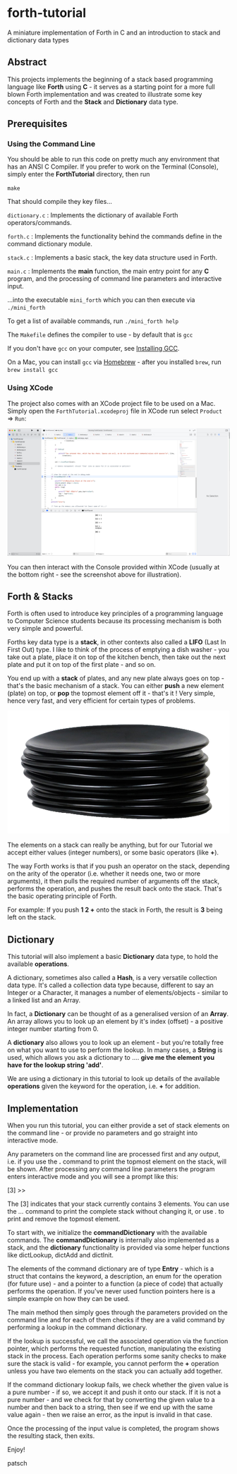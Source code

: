 # forth-tutorial
A miniature implementation of Forth in C and an introduction to stack and dictionary data types

## Abstract

This projects implements the beginning of a stack based programming language like **Forth** using **C** - it serves as a starting point for a more full blown Forth implementation and was created to illustrate some key concepts of Forth and the **Stack** and **Dictionary** data type.

## Prerequisites


### Using the Command Line

You should be able to run this code on pretty much any environment that has an ANSI C Compiler. If you prefer to work on the Terminal (Console), simply
enter the **ForthTutorial** directory, then run

`make`

That should compile they key files...

`dictionary.c` : Implements the dictionary of available Forth operators/commands.

`forth.c`      : Implements the functionality behind the commands define in the command dictionary module.

`stack.c`      : Implements a basic stack, the key data structure used in Forth.

`main.c`       : Implements the **main** function, the main entry point for any **C** program, and the processing of command line parameters and interactive input.


...into the executable `mini_forth` which you can then execute via `./mini_forth`

To get a list of available commands, run `./mini_forth help`

The `Makefile` defines the compiler to use - by default that is `gcc`

If you don't have `gcc` on your computer, see [Installing GCC](https://gcc.gnu.org/install/).

On a Mac, you can install `gcc` via [Homebrew](https://brew.sh) - after you installed `brew`, run `brew install gcc`

### Using XCode

The project also comes with an XCode project file to be used on a Mac. Simply open the `ForthTutorial.xcodeproj` file in XCode run select `Product` => `Run`:

![XCode Screenshot](https://github.com/patsch/forth-tutorial/blob/main/xcode_screenshot.png)

You can then interact with the Console provided within XCode (usually at the bottom right - see the screenshot above for illustration).

## Forth & Stacks

Forth is often used to introduce key principles of a programming language to Computer Science students because its processing mechanism is both very simple and powerful.

Forths key data type is a **stack**, in other contexts also called a **LIFO** (Last In First Out) type. I like to think of the process of emptying a dish washer - you take out a plate, place it on top of the kitchen bench, then take out the next plate and put it on top of the first plate - and so on.

You end up with a **stack** of plates, and any new plate always goes on top - that's the basic mechanism of a stack. You can either **push** a new element (plate) on top, or **pop** the topmost element off it - that's it ! Very simple, hence very fast, and very efficient for certain types of problems.

![Stack of Plates](https://github.com/patsch/forth-tutorial/blob/main/stack_of_plates.png)

The elements on a stack can really be anything, but for our Tutorial we accept either values (integer numbers), or some basic operators (like **+**).

The way Forth works is that if you push an operator on the stack, depending on the arity of the operator (i.e. whether it needs one, two or more arguments), it then pulls the required number of arguments off the stack, performs the operation, and pushes the result back onto the stack. That's the basic operating principle of Forth.

For example: If you push **1 2 +** onto the stack in Forth, the result is **3** being left on the stack.

## Dictionary

This tutorial will also implement a basic **Dictionary** data type, to hold the available **operations**. 

A dictionary, sometimes also called a **Hash**, is a very versatile collection data type. It's called a collection data type because, different to say an Integer or a Character, it manages a number of elements/objects - similar to a linked list and an Array.

In fact, a **Dictionary** can be thought of as a generalised version of an **Array**. An array allows you to look up an element by it's index (offset) - a positive integer number starting from 0.

A **dictionary** also allows you to look up an element - but you're totally free on what you want to use to perform the lookup. In many cases, a **String** is used, which allows you ask a dictionary to .... **give me the element you have for the lookup string 'add'**.

We are using a dictionary in this tutorial to look up details of the available **operations** given the keyword for the operation, i.e. **+** for addition.

## Implementation

When you run this tutorial, you can either provide a set of stack elements on the command line - or provide no parameters and go straight into interactive mode.

Any parameters on the command line are processed first and any output, i.e. if you use the **.** command to print the topmost element on the stack, will be shown. After processing any command line parameters the program enters interactive mode and you will see a prompt like this:


[3] >> 

The [3] indicates that your stack currently contains 3 elements. You can use the *...* command to print the complete stack without changing it, or use *.* to print and remove the topmost element.

To start with, we initialize the **commandDictionary** with the available commands. The **commandDictionary** is internally also implemented as a stack, and the **dictionary** functionality is provided via some helper functions like dictLookup, dictAdd and dictInit. 

The elements of the command dictionary are of type **Entry** - which is a struct that contains the keyword, a description, an enum for the operation (for future use) - and a pointer to a function (a piece of code) that actually performs the operation. If you've never used function pointers here is a simple example on how they can be used.

The main method then simply goes through the parameters provided on the command line and for each of them checks if they are a valid command by performing a lookup in the command dictionary.

If the lookup is successful, we call the associated operation via the function pointer, which performs the requested function, manipulating the existing stack in the process. Each operation performs some sanity checks to make sure the stack is valid - for example, you cannot perform the **+** operation unless you have two elements on the stack you can actually add together.

If the command dictionary lookup fails, we check whether the given value is a pure number - if so, we accept it and push it onto our stack. If it is not a pure number - and we check for that by converting the given value to a number and then back to a string, then see if we end up with the same value again - then we raise an error, as the input is invalid in that case.

Once the processing of the input value is completed, the program shows the resulting stack, then exits.


Enjoy!

patsch

